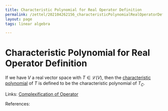 ```yaml
---
title: Characteristic Polynomial for Real Operator Definition
permalink: /zettel/202104262156_characteristicPolynomialRealOperatorDefinition
layout: page
tags: linear algebra

---
```

# Characteristic Polynomial for Real Operator Definition

If we have $V$ a real vector space with $T \in \mathcal{L}(V)$, then the [characteristic polynomial](202104241811_characteristicPolynomialDefinition) of
$T$ is defined to be the characteristic polynomial of $T_C$.

Links: [Complexification of Operator](202104251532_complexificationOperator)

References: 

